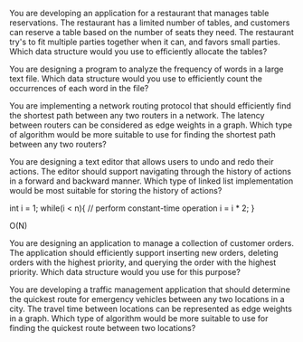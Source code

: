 You are developing an application for a restaurant that manages table reservations. The restaurant has a limited number of tables, and customers can reserve a table based on the number of seats they need. The restaurant try's to fit multiple parties together when it can, and favors small parties. Which data structure would you use to efficiently allocate the tables?

You are designing a program to analyze the frequency of words in a large text file. Which data structure would you use to efficiently count the occurrences of each word in the file?

You are implementing a network routing protocol that should efficiently find the shortest path between any two routers in a network. The latency between routers can be considered as edge weights in a graph. Which type of algorithm would be more suitable to use for finding the shortest path between any two routers?

 You are designing a text editor that allows users to undo and redo their actions. The editor should support navigating through the history of actions in a forward and backward manner. Which type of linked list implementation would be most suitable for storing the history of actions?



int i = 1;
while(i < n){
    // perform constant-time operation
    i = i * 2;
}

O(N)


You are designing an application to manage a collection of customer orders. The application should efficiently support inserting new orders, deleting orders with the highest priority, and querying the order with the highest priority. Which data structure would you use for this purpose?


You are developing a traffic management application that should determine the quickest route for emergency vehicles between any two locations in a city. The travel time between locations can be represented as edge weights in a graph. Which type of algorithm would be more suitable to use for finding the quickest route between two locations?